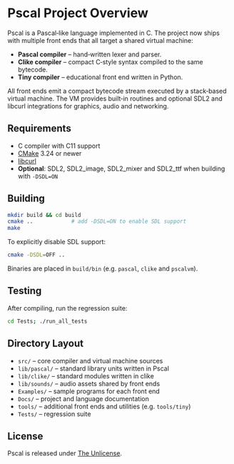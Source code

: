 # Pscal Project Overview

Pscal is a Pascal‑like language implemented in C. The project now ships with
multiple front ends that all target a shared virtual machine:

* **Pascal compiler** – hand‑written lexer and parser.
* **Clike compiler** – compact C‑style syntax compiled to the same bytecode.
* **Tiny compiler** – educational front end written in Python.

All front ends emit a compact bytecode stream executed by a stack‑based virtual
machine. The VM provides built‑in routines and optional SDL2 and libcurl
integrations for graphics, audio and networking.

## Requirements

* C compiler with C11 support
* [CMake](https://cmake.org/) 3.24 or newer
* [libcurl](https://curl.se/libcurl/)
* **Optional**: SDL2, SDL2_image, SDL2_mixer and SDL2_ttf when building with
  `-DSDL=ON`

## Building

```sh
mkdir build && cd build
cmake ..            # add -DSDL=ON to enable SDL support
make
```

To explicitly disable SDL support:

```sh
cmake -DSDL=OFF ..
```

Binaries are placed in `build/bin` (e.g. `pascal`, `clike` and `pscalvm`).

## Testing

After compiling, run the regression suite:

```sh
cd Tests; ./run_all_tests
```

## Directory Layout

* `src/` – core compiler and virtual machine sources
* `lib/pascal/` – standard library units written in Pscal
* `lib/clike/` – standard modules written in clike
* `lib/sounds/` – audio assets shared by front ends
* `Examples/` – sample programs for each front end
* `Docs/` – project and language documentation
* `tools/` – additional front ends and utilities (e.g. `tools/tiny`)
* `Tests/` – regression suite

## License

Pscal is released under [The Unlicense](../LICENSE).

